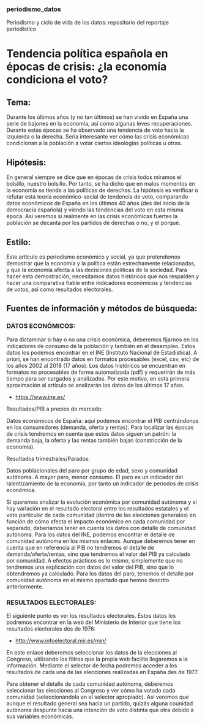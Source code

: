 ### periodismo_datos
Periodismo y ciclo de vida de los datos: repositorio del reportaje periodístico

# Tendencia política española en épocas de crisis: ¿la economía condiciona el voto?

## Tema:

Durante los últimos años (y no tan últimos) se han vivido en España una serie de bajones en la economía, así como algunas leves recuperaciones. Durante estas épocas se ha observado una tendencia de voto hacia la izquierda o la derecha. Sería interesante ver cómo las crisis económicas condicionan a la población a votar ciertas ideologías políticas u otras. 


## Hipótesis:

En general siempre se dice que en épocas de crisis todos miramos el bolsillo, nuestro bolsillo. Por tanto, se ha dicho que en malos momentos en la economía se tiende a las políticas de derechas. La hipótesis es verificar o refutar esta teoría económico-social de tendencia de voto, comparando datos económicos de España en los últimos 40 años (des del inicio de la democracia española) y viendo las tendencias del voto en esta misma época. 
Así veremos si realmente en las crisis económicas fuertes la población se decanta por los partidos de derechas o no, y el porqué.


## Estilo:

Este artículo es periodismo económico y social, ya que pretendemos demostrar que la economía y la política están estrechamente relacionadas, y que la economía afecta a las decisiones políticas de la sociedad. Para hacer esta demostración, necesitamos datos históricos que nos respalden y hacer una comparativa fiable entre indicadores económicos y tendencias de votos, así como resultados electorales. 

 
## Fuentes de información y métodos de búsqueda:

### DATOS ECONÓMICOS:

Para dictaminar si hay o no una crisis económica, deberemos fijarnos en los indicadores de consumo de la población y también en el desempleo. Estos datos los podemos encontrar en el INE (Instituto Nacional de Estadística). 
A priori, se han encontrado datos en formatos procesables (excel, csv, etc) de los años 2002 al 2018 (17 años). Los datos históricos se encuentran en formatos no procesables de forma automatizada (pdf) y requerirán de más tiempo para ser cargados y analizados. Por este motivo, en esta primera aproximación al artículo se analizarán los datos de los últimos 17 años.  

- https://www.ine.es/

Resultados/PIB a precios de mercado:

Datos económicos de España: aquí podemos encontrar el PIB centrándonos en los consumidores (demanda, oferta y rentas). 
Para localizar las épocas de crisis tendremos en cuenta que estos datos siguen un patrón: la demanda baja, la oferta y las rentas también bajan (constricción de la economía).

Resultados trimestrales/Parados:

Datos poblacionales del paro por grupo de edad, sexo y comunidad autónoma. A mayor paro, menor consumo. El paro es un indicador del ralentizamiento de la economía, por tanto un indicador de períodos de crisis económica.


Si queremos analizar la evolución económica por comunidad autónoma y si hay variación en el resultado electoral entre los resultados estatales y el voto particular de cada comunidad (dentro de las elecciones generales) en función de cómo afecta el impacto económico en cada comunidad por separado, deberíamos tener en cuenta los datos con detalle de comunidad autónoma.
Para los datos del INE, podemos encontrar el detalle de comunidad autónoma en los mismos enlaces. Aunque deberemos tener en cuenta que en referencia al PIB no tendremos el detalle de demanda/oferta/rentas, sino que tendremos el valor del PIB ya calculado por comunidad. A efectos prácticos es lo mismo, simplemente que no tendremos una explicación con datos del valor del PIB, sino que lo obtendremos ya calculado. 
Para los datos del paro, tenemos el detalle por comunidad autónoma en el mismo apartado que hemos descrito anteriormente.


### RESULTADOS ELECTORALES:

El siguiente punto es ver los resultados electorales. Estos datos los podremos encontrar en la web del Ministerio de Interior que tiene los resultados electorales des de 1976:

- http://www.infoelectoral.mir.es/min/

En este enlace deberemos seleccionar los datos de la elecciones al Congreso, utilizando los filtros que la propia web facilita llegaremos a la información. Mediante el selector de fecha podremos acceder a los resultados de cada una de las elecciones realizadas en España des de 1977.

Para obtener el detalle de cada comunidad autónoma, deberemos seleccionar las elecciones al Congreso y ver cómo ha votado cada comunidad (seleccionándola en el selector apropiado). Así veremos que aunque el resultado general sea hacia un partido, quizás alguna counidad autónoma despunte hacia una intención de voto distinta que otra debido a sus variables económicas. 



